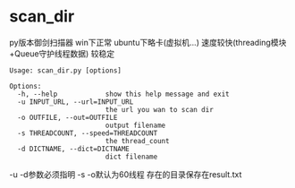 # scan_dir

py版本御剑扫描器    win下正常  ubuntu下略卡(虚拟机...)  速度较快(threading模块+Queue守护线程数据) 较稳定

```
Usage: scan_dir.py [options]

Options:
  -h, --help            show this help message and exit
  -u INPUT_URL, --url=INPUT_URL
                        the url you wan to scan dir
  -o OUTFILE, --out=OUTFILE
                        output filename
  -s THREADCOUNT, --speed=THREADCOUNT
                        the thread_count
  -d DICTNAME, --dict=DICTNAME
                        dict filename
```

-u -d参数必须指明 -s -o默认为60线程 存在的目录保存在result.txt

